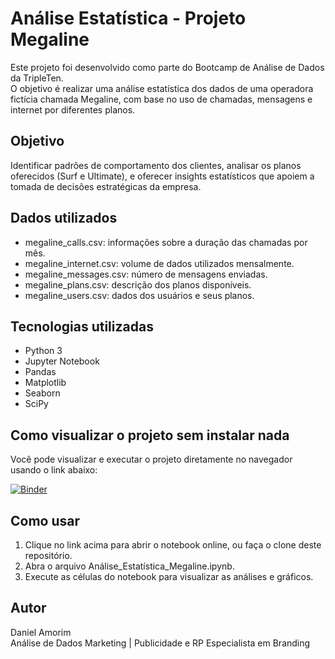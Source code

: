# Análise Estatística - Projeto Megaline

Este projeto foi desenvolvido como parte do Bootcamp de Análise de Dados da TripleTen.  
O objetivo é realizar uma análise estatística dos dados de uma operadora fictícia chamada Megaline, com base no uso de chamadas, mensagens e internet por diferentes planos.

## Objetivo

Identificar padrões de comportamento dos clientes, analisar os planos oferecidos (Surf e Ultimate), e oferecer insights estatísticos que apoiem a tomada de decisões estratégicas da empresa.

## Dados utilizados

- megaline_calls.csv: informações sobre a duração das chamadas por mês.
- megaline_internet.csv: volume de dados utilizados mensalmente.
- megaline_messages.csv: número de mensagens enviadas.
- megaline_plans.csv: descrição dos planos disponíveis.
- megaline_users.csv: dados dos usuários e seus planos.

## Tecnologias utilizadas

- Python 3
- Jupyter Notebook
- Pandas
- Matplotlib
- Seaborn
- SciPy

## Como visualizar o projeto sem instalar nada

Você pode visualizar e executar o projeto diretamente no navegador usando o link abaixo:

[![Binder](https://gesis.mybinder.org/badge_logo.svg)](https://gesis.mybinder.org/v2/gh/daniel-o-amorim/Analise_Estatistica_Megaline.git/main?urlpath=%2Fdoc%2Ftree%2FAn%C3%A1lise_Estat%C3%ADstica_Megaline.ipynb)

## Como usar

1. Clique no link acima para abrir o notebook online, ou faça o clone deste repositório.
2. Abra o arquivo Análise_Estatística_Megaline.ipynb.
3. Execute as células do notebook para visualizar as análises e gráficos.

## Autor

Daniel Amorim  
Análise de Dados
Marketing | Publicidade e RP
Especialista em Branding
